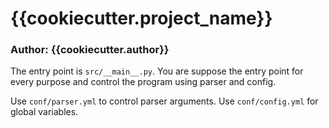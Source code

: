# {{cookiecutter.project_name}}
### Author: {{cookiecutter.author}}
The entry point is `src/__main__.py`.
You are suppose the entry point for every purpose and control the program using parser and config.

Use `conf/parser.yml` to control parser arguments.
Use `conf/config.yml` for global variables.
